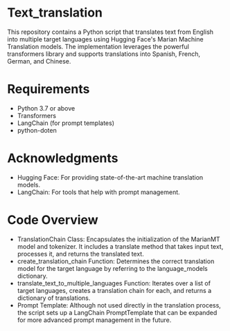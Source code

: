 # Text_translation
This repository contains a Python script that translates text from English into multiple target languages using Hugging Face's Marian Machine Translation models. The implementation leverages the powerful transformers library and supports translations into Spanish, French, German, and Chinese.
# Requirements
* Python 3.7 or above
* Transformers
* LangChain (for prompt templates)
* python-doten
# Acknowledgments
* Hugging Face: For providing state-of-the-art machine translation models.
* LangChain: For tools that help with prompt management.
# Code Overview
* TranslationChain Class:
Encapsulates the initialization of the MarianMT model and tokenizer. It includes a translate method that takes input text, processes it, and returns the translated text.
* create_translation_chain Function:
Determines the correct translation model for the target language by referring to the language_models dictionary.
* translate_text_to_multiple_languages Function:
Iterates over a list of target languages, creates a translation chain for each, and returns a dictionary of translations.
* Prompt Template:
Although not used directly in the translation process, the script sets up a LangChain PromptTemplate that can be expanded for more advanced prompt management in the future.

  
